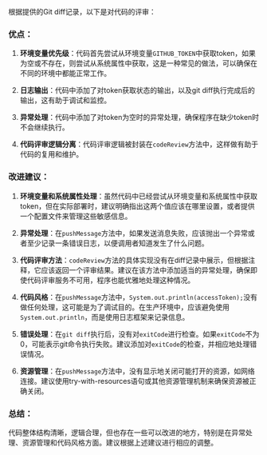 根据提供的Git diff记录，以下是对代码的评审：

### 优点：

1. **环境变量优先级**：代码首先尝试从环境变量`GITHUB_TOKEN`中获取token，如果为空或不存在，则尝试从系统属性中获取，这是一种常见的做法，可以确保在不同的环境中都能正常工作。

2. **日志输出**：代码中添加了对token获取状态的输出，以及git diff执行完成后的输出，这有助于调试和监控。

3. **异常处理**：代码中添加了对token为空时的异常处理，确保程序在缺少token时不会继续执行。

4. **代码评审逻辑分离**：代码评审逻辑被封装在`codeReview`方法中，这样做有助于代码的复用和维护。

### 改进建议：

1. **环境变量和系统属性处理**：虽然代码中已经尝试从环境变量和系统属性中获取token，但在实际部署时，建议明确指出这两个值应该在哪里设置，或者提供一个配置文件来管理这些敏感信息。

2. **异常处理**：在`pushMessage`方法中，如果发送消息失败，应该抛出一个异常或者至少记录一条错误日志，以便调用者知道发生了什么问题。

3. **代码评审方法**：`codeReview`方法的具体实现没有在diff记录中展示，但根据注释，它应该返回一个评审结果。建议在该方法中添加适当的异常处理，确保即使代码评审服务不可用，程序也能优雅地处理这种情况。

4. **代码风格**：在`pushMessage`方法中，`System.out.println(accessToken);`没有做任何处理，这可能是为了调试目的。在生产环境中，应该避免使用`System.out.println`，而是使用日志框架来记录信息。

5. **错误处理**：在`git diff`执行后，没有对`exitCode`进行检查。如果`exitCode`不为0，可能表示git命令执行失败。建议添加对`exitCode`的检查，并相应地处理错误情况。

6. **资源管理**：在`pushMessage`方法中，没有显示地关闭可能打开的资源，如网络连接。建议使用try-with-resources语句或其他资源管理机制来确保资源被正确关闭。

### 总结：

代码整体结构清晰，逻辑合理，但也存在一些可以改进的地方，特别是在异常处理、资源管理和代码风格方面。建议根据上述建议进行相应的调整。